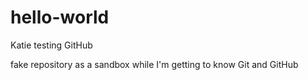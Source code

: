 # hello-world
Katie testing GitHub 

fake repository as a sandbox while I'm getting to know Git and GitHub
